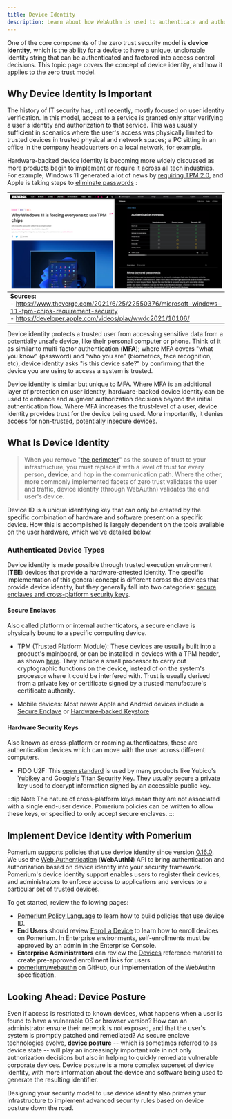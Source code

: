 ```yaml
---
title: Device Identity
description: Learn about how WebAuthn is used to authenticate and authorize access using Device ID and state.
---
```


One of the core components of the zero trust security model is **device identity**, which is the ability for a device to have a unique, unclonable identity string that can be authenticated and factored into access control decisions. This topic page covers the concept of device identity, and how it applies to the zero trust model.

## Why Device Identity Is Important

The history of IT security has, until recently, mostly focused on user identity verification. In this model, access to a service is granted only after verifying a user's identity and authorization to that service. This was usually sufficient in scenarios where the user's access was physically limited to trusted devices in trusted physical and network spaces; a PC sitting in an office in the company headquarters on a local network, for example.

Hardware-backed device identity is becoming more widely discussed as more products begin to implement or require it across all tech industries. For example, Windows 11 generated a lot of news by [requiring TPM 2.0][win11-reqs], and Apple is taking steps to [eliminate passwords][apple-passkeys] :

| ![Verge Article Header and Apple Video Page](./img/verge-apple.png) |
|:--|
| **Sources:**<br />- <https://www.theverge.com/2021/6/25/22550376/microsoft-windows-11-tpm-chips-requirement-security><br/>-  <https://developer.apple.com/videos/play/wwdc2021/10106/> |

Device identity protects a trusted user from accessing sensitive data from a potentially unsafe device, like their personal computer or phone. Think of it as similar to multi-factor authentication (**MFA**); where MFA covers "what you know" (password) and "who you are" (biometrics, face recognition, etc), device identity asks "is this device safe?" by confirming that the device you are using to access a system is trusted.

Device identity is similar but unique to MFA. Where MFA is an additional layer of protection on user identity, hardware-backed device identity can be used to enhance and augment authorization decisions beyond the initial authentication flow. Where MFA increases the trust-level of a user, device identity provides trust for the device being used. More importantly, it denies access for non-trusted, potentially insecure devices.

## What Is Device Identity

> When you remove "[the perimeter]" as the source of trust to your infrastructure, you must replace it with a level of trust for every person, **device**, and hop in the communication path. Where the other, more commonly implemented facets of zero trust validates the user and traffic, device identity (through WebAuthn) validates the end user's device.

Device ID is a unique identifying key that can only be created by the specific combination of hardware and software present on a specific device. How this is accomplished is largely dependent on the tools available on the user hardware, which we've detailed below.

### Authenticated Device Types

Device identity is made possible through trusted execution environment (**TEE**) devices that provide a hardware-attested identity. The specific implementation of this general concept is different across the devices that provide device identity, but they generally fall into two categories: [secure enclaves and cross-platform security keys].

#### Secure Enclaves

Also called platform or internal authenticators, a secure enclave is physically bound to a specific computing device.

- TPM (Trusted Platform Module): These devices are usually built into a product's mainboard, or can be installed in devices with a TPM header, as shown [here][toms-hardware-tpm]. They include a small processor to carry out cryptographic functions on the device, instead of on the system's processor where it could be interfered with. Trust is usually derived from a private key or certificate signed by a trusted manufacture's certificate authority.

- Mobile devices: Most newer Apple and Android devices include a [Secure Enclave][apple-enclave] or [Hardware-backed Keystore][android-keystore]

#### Hardware Security Keys

Also known as cross-platform or roaming authenticators, these are authentication devices which can move with the user across different computers.

- FIDO U2F: This [open standard][fido-spec] is used by many products like Yubico's [Yubikey][yubikey-products] and Google's [Titan Security Key](https://support.google.com/titansecuritykey/answer/9115487?hl=en). They usually secure a private key used to decrypt information signed by an accessible public key.

:::tip Note
The nature of cross-platform keys mean they are not associated with a single end-user device. Pomerium policies can be written to allow these keys, or specified to only accept secure enclaves.
:::

## Implement Device Identity with Pomerium

Pomerium supports policies that use device identity since version [0.16.0](/docs/overview/upgrading#policy-for-device-identity). We use the [Web Authentication][webauthn-api] (**WebAuthN**) API to bring authentication and authorization based on device identity into your security framework. Pomerium's device identity support enables users to register their devices, and administrators to enforce access to applications and services to a particular set of trusted devices.

To get started, review the following pages:

- [Pomerium Policy Language](/docs/topics/ppl) to learn how to build policies that use device ID.
- **End Users** should review [Enroll a Device](/docs/guides/enroll-device) to learn how to enroll devices on Pomerium. In Enterprise environments, self-enrollments must be approved by an admin in the Enterprise Console.
- **Enterprise Administrators** can review the [Devices](/docs/enterprise/reference/manage#devices) reference material to create pre-approved enrollment links for users.
- [pomerium/webauthn](https://github.com/pomerium/webauthn) on GitHub, our implementation of the WebAuthn specification.

## Looking Ahead: Device Posture

Even if access is restricted to known devices, what happens when a user is found to have a vulnerable OS or browser version? How can an administrator ensure their network is not exposed, and that the user's system is promptly patched and remediated?  As secure enclave technologies evolve, **device posture** -- which is sometimes referred to as device state -- will play an increasingly important role in not only authorization decisions but also in helping to quickly remediate vulnerable corporate devices. Device posture is a more complex superset of device identity, with more information about the device and software being used to generate the resulting identifier.

Designing your security model to use device identity also primes your infrastructure to implement advanced security rules based on device posture down the road.

[android-keystore]: https://source.android.com/security/keystore
[apple-enclave]: https://support.apple.com/guide/security/secure-enclave-sec59b0b31ff/web
[apple-passkeys]: https://developer.apple.com/documentation/authenticationservices/public-private_key_authentication/supporting_passkeys
[fido-spec]: https://fidoalliance.org/specifications/
[secure enclaves and cross-platform security keys]: https://developers.yubico.com/WebAuthn/WebAuthn_Developer_Guide/Platform_vs_Cross-Platform.html
[the perimeter]: https://www.microsoft.com/security/blog/2019/10/23/perimeter-based-network-defense-transform-zero-trust-model/
[toms-hardware-tpm]: https://www.tomshardware.com/reviews/tpm-trusted-platform-module-header,5766.html
[verge-tpm]: https://www.theverge.com/2021/6/25/22550376/microsoft-windows-11-tpm-chips-requirement-security
[webauthn-api]: https://www.w3.org/TR/webauthn-2/#registration-extension
[win11-reqs]: https://www.microsoft.com/en-us/windows/windows-11-specifications
[yubikey-products]: https://www.yubico.com/products/